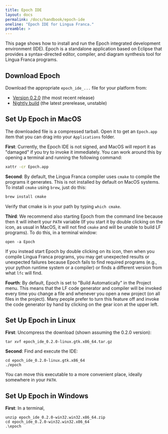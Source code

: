 ```yaml
---
title: Epoch IDE
layout: docs
permalink: /docs/handbook/epoch-ide
oneline: "Epoch IDE for Lingua Franca."
preamble: >
---
```


This page shows how to install and run the Epoch integrated development environment (IDE). Epoch is a standalone application based on Eclipse that provides a syntax-directed editor, compiler, and diagram synthesis tool for Lingua Franca programs.

## Download Epoch

Download the appropriate `epoch_ide_...` file for your platform from:

- [Version 0.2.0](https://github.com/lf-lang/lingua-franca/releases/tag/v0.2.0) (the most recent release)
- [Nightly build](https://github.com/lf-lang/lingua-franca/releases/tag/nightly) (the latest prerelease, unstable)

## Set Up Epoch in MacOS

The downloaded file is a compressed tarball. Open it to get an `Epoch.app` item that you can drag into your `Applications` folder.

**First**: Currently, the Epoch IDE is not signed, and MacOS will report it as "damaged" if you try to invoke it immediately. You can work around this by opening a terminal and running the following command:

```sh
xattr -cr Epoch.app
```

**Second**: By default, the Lingua Franca compiler uses `cmake` to compile the programs it generates. This is not installed by default on MacOS systems. To install `cmake` using `brew`, just do this:

```sh
brew install cmake
```

Verify that cmake is in your path by typing `which cmake`.

**Third**: We recommend also starting Epoch from the command line because then it will inherit your `PATH` variable (If you start it by double clicking on the icon, as usual in MacOS, it will not find `cmake` and will be unable to build LF programs). To do this, in a terminal window:

```
open -a Epoch
```

If you instead start Epoch by double clicking on its icon, then when you compile Lingua Franca programs, you may get unexpected results or unexpected failures because Epoch fails to find required programs (e.g., your python runtime system or a compiler) or finds a different version from what `lfc` will find.

**Fourth**: By default, Epoch is set to "Build Automatically" in the Project menu. This means that the LF code generator and compiler will be invoked every time you change a file and whenever you open a new project (on all files in the project). Many people prefer to turn this feature off and invoke the code generator by hand by clicking on the gear icon at the upper left.

## Set Up Epoch in Linux

**First**: Uncompress the download (shown assuming the 0.2.0 version):

```
tar xvf epoch_ide_0.2.0-linux.gtk.x86_64.tar.gz
```

**Second**: Find and execute the IDE:

```
cd epoch_ide_0.2.0-linux.gtk.x86_64
./epoch
```

You can move this executable to a more convenient place, ideally somewhere in your `PATH`.

## Set Up Epoch in Windows

**First**: In a terminal,

```
unzip epoch_ide_0.2.0-win32.win32.x86_64.zip
cd epoch_ide_0.2.0-win32.win32.x86_64
.\epoch
```
